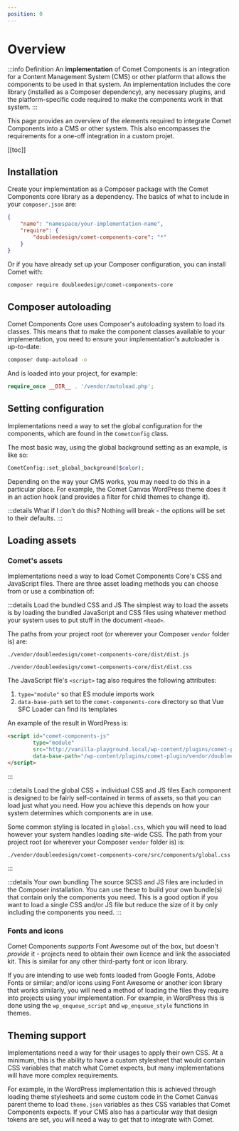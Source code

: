 ```yaml
---
position: 0
---
```


# Overview

:::info Definition
An **implementation** of Comet Components is an integration for a Content Management System (CMS) or other platform that allows the components to be used in that system. An implementation includes the core library (installed as a Composer dependency), any necessary plugins, and the platform-specific code required to make the components work in that system.
:::

This page provides an overview of the elements required to integrate Comet Components into a CMS or other system. This also encompasses the requirements for a one-off integration in a custom projet.

[[toc]]

## Installation

Create your implementation as a Composer package with the Comet Components core library as a dependency. The basics of what to include in your `composer.json` are:

```json
{
	"name": "namespace/your-implementation-name",
	"require": {
		"doubleedesign/comet-components-core": "*"
	}
}
```

Or if you have already set up your Composer configuration, you can install Comet with:

```bash
composer require doubleedesign/comet-components-core
```

## Composer autoloading

Comet Components Core uses Composer's autoloading system to load its classes. This means that to make the component classes available to your implementation, you need to ensure your implementation's autoloader is up-to-date:

```bash
composer dump-autoload -o
```

And is loaded into your project, for example:

```php
require_once __DIR__ . '/vendor/autoload.php';
```

## Setting configuration

Implementations need a way to set the global configuration for the components, which are found in the `CometConfig` class.

The most basic way, using the global background setting as an example, is like so:
```php
CometConfig::set_global_background($color);
```

Depending on the way your CMS works, you may need to do this in a particular place. For example, the Comet Canvas WordPress theme does it in an action hook (and provides a filter for child themes to change it).

:::details What if I don't do this?
Nothing will break - the options will be set to their defaults.
:::

## Loading assets

### Comet's assets
Implementations need a way to load Comet Components Core's CSS and JavaScript files. There are three asset loading methods you can choose from or use a combination of:

:::details Load the bundled CSS and JS
The simplest way to load the assets is by loading the bundled JavaScript and CSS files using whatever method your system uses to put stuff in the document `<head>`.

The paths from your project root (or wherever your Composer `vendor` folder is) are:
```text:no-line-numbers
./vendor/doubleedesign/comet-components-core/dist/dist.js
```
```text:no-line-numbers
./vendor/doubleedesign/comet-components-core/dist/dist.css
```

The JavaScript file's `<script>` tag also requires the following attributes:
1. `type="module"` so that ES module imports work
2. `data-base-path` set to the `comet-components-core` directory so that Vue SFC Loader can find its templates

An example of the result in WordPress is:
```html
<script id="comet-components-js" 
		type="module" 
		src="http://vanilla-playground.local/wp-content/plugins/comet-plugin/vendor/doubleedesign/comet-components-core/dist/dist.js" 
		data-base-path="/wp-content/plugins/comet-plugin/vendor/doubleedesign/comet-components-core">
</script>

```
:::

:::details Load the global CSS + individual CSS and JS files 
Each component is designed to be fairly self-contained in terms of assets, so that you can load just what you need. How you achieve this depends on how your system determines which components are in use.

Some common styling is located in `global.css`, which you will need to load however your system handles loading site-wide CSS. The path from your project root (or wherever your Composer `vendor` folder is) is:
```text:no-line-numbers
./vendor/doubleedesign/comet-components-core/src/components/global.css
```
:::

:::details Your own bundling
The source SCSS and JS files are included in the Composer installation. You can use these to build your own bundle(s) that contain only the components you need. This is a good option if you want to load a single CSS and/or JS file but reduce the size of it by only including the components you need.
:::

### Fonts and icons

Comet Components _supports_ Font Awesome out of the box, but doesn't _provide_ it - projects need to obtain their own licence and link the associated kit. This is similar for any other third-party font or icon library.

If you are intending to use web fonts loaded from Google Fonts, Adobe Fonts or similar; and/or icons using Font Awesome or another icon library that works similarly, you will need a method of loading the files they require into projects using your implementation. For example, in WordPress this is done using the `wp_enqueue_script` and `wp_enqueue_style` functions in themes.

## Theming support

Implementations need a way for their usages to apply their own CSS. At a minimum, this is the ability to have a custom stylesheet that would contain CSS variables that match what Comet expects, but many implementations will have more complex requirements.

For example, in the WordPress implementation this is achieved through loading theme stylesheets and some custom code in the Comet Canvas parent theme to load `theme.json` variables as thes CSS variables that Comet Components expects. If your CMS also has a particular way that design tokens are set, you will need a way to get that to integrate with Comet.

